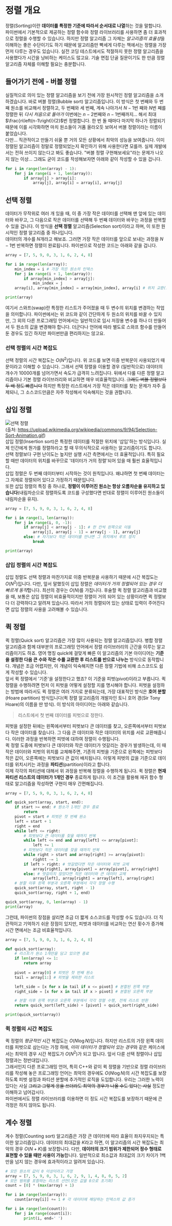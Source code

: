 # 정렬 개요
정렬(Sorting)이란 **데이터를 특정한 기준에 따라서 순서대로 나열**하는 것을 말합니다. 파이썬에서 기본적으로 제공하는 정렬 함수와 정렬 라이브러리를 사용하면 좀 더 효과적으로 정렬을 수행할 수 있습니다. 하지만 정렬 알고리즘 그 자체는 *알고리즘의 효율성*을 이해하는 좋은 수단이기도 하기 때문에 알고리즘만 빡세게 다루는 책에서는 정렬을 가장 먼저 다루는 경우도 있습니다. 실전 코딩 테스트에서도 적절하지 못한 정렬 알고리즘을 사용했다가 시간을 낭비하는 케이스도 많고요. 기술 면접 단골 질문이기도 한 만큼 정렬 알고리즘 자체를 이해할 필요는 충분합니다.  
## 들어가기 전에 - 버블 정렬
실질적으로 의미 있는 정렬 알고리즘을 보기 전에 가장 원시적인 정렬 알고리즘을 소개하겠습니다. 바로 버블 정렬(Bubble sort) 알고리즘입니다. 이 방식은 첫 번째와 두 번째 원소를 비교해서 정렬하고, 두 번째와 세 번째, 계속 나아가서 $N-1$번 째와 $N$번 째를 정렬한 뒤 *다시 처음으로 돌아가* 이번에는 $n-2$번째와 $n-1$번째까지... 해서 최대 $\frac{n\left(n-1\right)}{2}$번 정렬합니다. 한 번 돌 때마다 마지막 하나가 정렬되기 때문에 이를 시각화하면 마치 원소들이 거품 올라오듯 보여서 버블 정렬이라는 이름이 붙었습니다.  
다만... 직관적이고 만들기 쉬울 뿐 거의 모든 상황에서 최악의 성능을 보여줍니다. 이미 정렬된 알고리즘이 정말로 정렬되었는지 확인하기 위해 사용한다면 모를까. 실제 개발에서는 전혀 쓰이지 않는다고 봐도 좋습니다. "버블 정렬 구현해보세요"라는 문제가 나오지 않는 이상... 그래도 굳이 코드를 작성해보자면 아래와 같이 작성할 수 있을 겁니다.  
```Python
for i in range(len(array) - 1):
    for j in range(i + 1, len(array)):
        if array[j] > array[i]:
            array[j], array[i] = array[i], array[j]
```
## 선택 정렬
데이터가 무작위로 여러 개 있을 때, 이 중 가장 작은 데이터를 선택해 맨 앞에 있는 데이터와 바꾸고, 그 다음으로 작은 데이터를 선택해 두 번째 데이터와 바꾸는 과정을 반복할 수 있을 겁니다. 이 방식을 **선택 정렬** 알고리즘(Selection sort)이라고 하며, 이 또한 원시적인 정렬 알고리즘 중 하나입니다.  
데이터의 개수를 $N$개라고 해보죠. 그러면 가장 작은 데이터를 앞으로 보내는 과정을 $N-1$번 반복하면 정렬이 완료됩니다. 파이썬으로 작성한 코드는 아래와 같을 겁니다.  
```Python
array = [7, 5, 9, 0, 3, 1, 6, 2, 4, 8]

for i in range(len(array)):
    min_index = i # 가장 작은 원소의 인덱스
    for j in range(i + 1, len(array)):
        if array[min_index] > array[j]:
            min_index = j
    array[i], array[min_index] = array[min_index], array[i] # 위치 교환(스와프, swap)

print(array)
```  
여기서 스와프(swap)란 특정한 리스트가 주어졌을 때 두 변수의 위치를 변경하는 작업을 의미합니다. 파이썬에서는 위 코드와 같이 간단하게 두 원소의 위치를 바꿀 수 있지만, 그 외의 다른 프로그래밍 언어에서는 일반적으로 임시 저장용 변수를 하나 더 만들어서 두 원소의 값을 변경해야 합니다. 더군다나 언어에 따라 별도로 스와프 함수를 만들어 둔 경우도 있긴 하지만 파이썬만큼 편리하지는 않고요.  
### 선택 정렬의 시간 복잡도
 
선택 정렬의 시간 복잡도는 $O\left(N^2\right)$입니다. 위 코드를 보면 이중 반복문이 사용되었기 때문이라고 이해할 수 있습니다. 그래서 선택 정렬을 이용할 경우 (일반적으로) 데이터의 개수가 10000개를 넘어가면서 속도가 급격히 느려집니다. 뒤에서 다룰 다른 정렬 알고리즘이나 기본 정렬 라이브러리와 비교하면 매우 비효율적입니다. ~~그래도 버블 정렬보다 두 배 정도 빠릅니다~~ 하지만 특정한 리스트에서 가장 작은 데이터를 찾는 문제가 자주 출제되니, 그 소스코드만큼은 자주 작성해서 익숙해지는 것을 권합니다.
## 삽입 정렬
![선택 정렬](https://upload.wikimedia.org/wikipedia/commons/9/94/Selection-Sort-Animation.gif)  
(출처: https://upload.wikimedia.org/wikipedia/commons/9/94/Selection-Sort-Animation.gif)  
삽입 정렬(Insertion sort)은 특정한 데이터를 적절한 위치에 '삽입'하는 방식입니다. 실제 인간에게 뭔가를 정렬하라고 할 때 무의식적으로 사용하는 알고리즘이기도 합니다. 선택 정렬보다 구현 난이도는 높지만 실행 시간 측면에서는 더 효율적입니다. 특히 필요할 때만 데이터의 위치를 바꾸므로 '데이터가 거의 정렬'되어 있을 때 훨씬 효율적입니다.  
삽입 정렬은 두 번째 데이터부터 시작하는 것이 원칙입니다. 왜냐하면 첫 번째 데이터는 그 자체로 정렬되어 있다고 가정하기 때문입니다.  
또한 삽입 정렬의 특징 중 하나로, **정렬이 이루어진 원소는 항상 오름차순을 유지하고 있습니다**(내림차순으로 정렬하도록 코드를 구성했다면 반대로 정렬이 이루어진 원소들이 내림차순을 유지).  
```Python
array = [7, 5, 9, 0, 3, 1, 6, 2, 4, 8]

for i in range(1, len(array)):
    for j in range(i, 0, -1):
        if array[j] < array[j - 1]: # 한 칸씩 왼쪽으로 이동
            array[j], array[j - 1] = array[j - 1], array[j]
        else: # 자기보다 작은 데이터를 만나면 그 위치에서 루프 정지
            break

print(array)
```  

### 삽입 정렬의 시간 복잡도
삽입 정렬도 선택 정렬과 마찬가지로 이중 반복문을 사용하기 때문에 시간 복잡도는 $O\left(N^2\right)$입니다. 다만, 앞서 말했듯이 삽입 정렬은 *데이터가 거의 정렬되어 있는 경우 더 빠르게 동작*합니다. 최선의 경우는 $O\left(N\right)$를 가집니다. 후술할 퀵 정렬 알고리즘과 비교했을 때, 보통은 삽입 정렬이 비효율적이지만 정렬이 거의 되어 있는 상황이라면 퀵 정렬보다 더 강력하다고 알려져 있습니다. 따라서 거의 정렬되어 있는 상태로 입력이 주어진다면 삽입 정렬의 사용을 고려해볼 수 있습니다.  

## 퀵 정렬
퀵 정렬(Quick sort) 알고리즘은 가장 많이 사용되는 정렬 알고리즘입니다. 병합 정렬 알고리즘과 함께 대부분의 프로그래밍 언어에서 정렬 라이브러리의 근간을 이루는 알고리즘이기도 하죠. 영어 명칭 quick에 걸맞게 빠른 이 알고리즘의 기본 아이디어는 **기준을 설정한 다음 큰 수와 작은 수를 교환한 후 리스트를 반으로 나누는** 방식으로 동작합니다. 개념은 조금 어렵지만, 이 개념이 익숙해지면 다른 정렬 기법에 비해 소스코드도 쉽게 작성할 수 있습니다.  
앞서 퀵 정렬에서 '기준'을 설정한다고 했죠? 이 기준을 피벗(pivot)이라고 부릅니다. 퀵 정렬을 수행하려면 먼저 이 피벗을 어떻게 설정할 지를 명시해야 합니다. 피벗을 설정하는 방법에 따라서도 퀵 정렬은 여러 가지로 분류되는데, 가장 대표적인 방식은 **호어 분할**(Hoare partition) 방식입니다(퀵 정렬 알고리즘의 개발자인 토니 호어 경(Sir Tony Hoare)의 이름을 딴 방식). 이 방식의 아이디어는 아래와 같습니다.  

> 리스트에서 첫 번째 데이터를 피벗으로 정한다.

피벗을 설정한 뒤에는 왼쪽에서부터 피벗보다 큰 데이터를 찾고, 오른쪽에서부터 피벗보다 작은 데이터를 찾습니다. 그 다음 큰 데이터와 작은 데이터의 위치를 서로 교환해줍니다. 이러한 과정을 반복하면 피벗에 대하여 정렬이 수행됩니다.  
퀵 정렬 도중에 피벗보다 큰 데이터와 작은 데이터가 엇갈리는 경우가 발생하는데, 이 때 작은 데이터와 피벗의 위치를 교체해주면, 기존의 피벗을 기준으로 왼쪽에는 피벗보다 작은 값이, 오른쪽에는 피벗보다 큰 값이 배치됩니다. 이렇게 피벗의 값을 기준으로 데이터를 위치시키는 과정을 **파티션**(partition)이라고 합니다.  
이제 각각의 파티션에 대해서 위 과정을 반복해 정렬을 수행하게 됩니다. 퀵 정렬은 **현재 파티션 리스트의 데이터가 1개인 경우** 종료하게 됩니다. 이 조건을 활용해 재귀 함수 형태로 알고리즘을 작성하면 구현이 매우 간편해집니다.  
```Python
array = [7, 5, 9, 0, 3, 1, 6, 2, 4, 8]

def quick_sort(array, start, end):
    if start >= end: # 원소가 1개인 경우 종료
        return
    pivot = start # 피벗은 첫 번째 원소
    left = start + 1
    right = end
    while left <= right:
        # 피벗보다 큰 데이터를 찾을 때까지 반복
        while left <= end and array[left] <= array[pivot]:
            left += 1
        # 피벗보다 작은 데이터를 찾을 때까지 반복
        while right > start and array[right] >= array[pivot]:
            rightt -= 1
        if left > right: # 엇갈렸다면 작은 데이터와 피벗 교체
            array[right], array[pivot] = array[pivot], array[right]
        else: # 엇갈리지 않았다면 작은 데이터와 큰 데이터 교체
            array[left], array[right] = array[left], array[right]
    # 분할 이후 왼쪽 부분과 오른쪽 부분에서 각각 정렬 수행
    quick_sort(array, start, right - 1)
    quick_sort(array, right + 1, end)

quick_sort(array, 0, len(array) - 1)
print(array)
```  
그런데, 파이썬의 장점을 살리면 조금 더 짧게 소스코드를 작성할 수도 있습니다. 더 직관적이고 기억하기 쉬운 장점이 있지만, 피벗과 데이터를 비교하는 연산 횟수가 증가해 시간 면에서는 조금 비효율적입니다.  
```Python
array = [7, 5, 9, 0, 3, 1, 6, 2, 4, 8]

def quick_sort(array):
    # 리스트가 원소 1개만을 담고 있으면 종료
    if len(array) <= 1:
        return array
    
    pivot = array[0] # 피벗은 첫 번째 원소
    tail = array[1:] # 피벗을 제외한 리스트

    left_side = [x for x in tail if x <= pivot] # 분할된 왼쪽 부분
    right_side = [x for x in tail if x > pivot] # 분할된 오른쪽 부분

    # 분할 이후 왼쪽 부분과 오른쪽 부분에서 각각 정렬 수행, 전체 리스트 반환
    return quick_sort(left_side) + [pivot] + quick_sort(right_side)

print(quick_sort(array))
```  
### 퀵 정렬의 시간 복잡도
퀵 정렬의 *평균적인* 시간 복잡도는 $O\left(N\log N\right)$입니다. 하지만 리스트의 가장 왼쪽 데이터를 피벗으로 삼는다는 가정 하에, *이미 데이터가 정렬되어 있는 경우*와 같은 케이스에서는 최악의 경우 시간 복잡도가 $O\left(N^2\right)$가 되고 맙니다. 앞서 다룬 선택 정렬이나 삽입 정렬과는 정반대입니다.  
그래서인지 다른 프로그래밍 언어, 특히 C++와 같이 퀵 정렬을 기반으로 정렬 라이브러리를 작성해 놓은 프로그래밍 언어는 최악의 경우에도 $O\left(N\log N\right)$의 시간 복잡도를 보장하도록 피벗 설정과 파티션 분할에 추가적인 로직을 도입합니다. 우리는 그러한 노력이 있다는 사실 ~~그리고 그렇게 용을 쓰더라도 최악의 경우가 나올 수도 있다는 사실~~ 정도만 이해하고 넘어갑시다.  
파이썬에서도 정렬 라이브러리를 이용하면 이 정도 시간 복잡도를 보장하기 때문에 큰 걱정은 하지 않아도 됩니다.  

## 계수 정렬
계수 정렬(Counting sort) 알고리즘은 가장 큰 데이터에 따라 효율이 좌지우지되는 특이한 알고리즘입니다. 데이터의 최대값을 $K$라고 하면, 이 알고리즘의 시간 복잡도는 최악의 경우 $O\left(N + K\right)$를 보장합니다. 다만, **데이터의 크기 범위가 제한되어 정수 형태로 표현할 수 있을 때만 사용이 가능**합니다. 일반적으로 최소값과 최대값의 크기 차이가 1백만을 넘지 않는 경우에 효과적이라고 알려져 있습니다.  
```Python
# 모든 원소의 값이 0 이상이라고 가정
array = [7, 5, 9, 0, 3, 1, 6, 2, 9, 1, 4, 8, 0, 5, 2]
# 모든 범위를 포함하는 리스트 선언(모든 값을 0으로 초기화)
count = [0] * (max(array) + 1)

for i in range(len(array)):
    count[array[i]] += 1 # 각 데이터에 해당하는 인덱스의 값 증가

for i in range(len(count)):
    for j in range(count[i]):
        print(i, end=' ')
```  